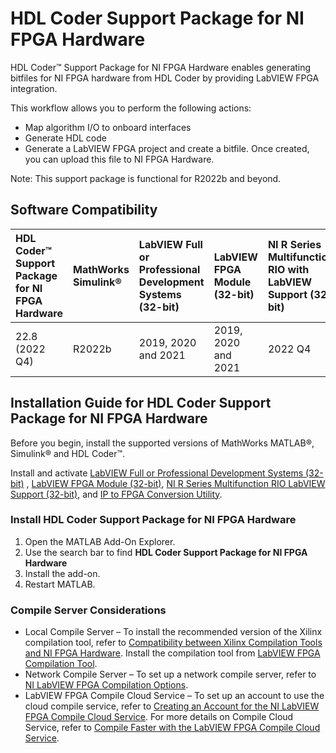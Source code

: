 # HDL Coder Support Package for NI FPGA Hardware

HDL Coder™ Support Package for NI FPGA Hardware enables generating bitfiles for NI FPGA hardware from HDL Coder by providing LabVIEW FPGA integration.

This workflow allows you to perform the following actions:

- Map algorithm I/O to onboard interfaces
- Generate HDL code
- Generate a LabVIEW FPGA project and create a bitfile. Once created, you can upload this file to NI FPGA Hardware.

Note: This support package is functional for R2022b and beyond.

## Software Compatibility

| HDL Coder™ Support Package for NI FPGA Hardware | MathWorks Simulink® | LabVIEW Full or Professional Development Systems (32-bit) | LabVIEW FPGA Module (32-bit) | NI R Series Multifunction RIO with LabVIEW Support (32-bit) | IP to FPGA Conversion Utility |
|:-|:-|:-|:-|:-|:-|
| 22.8 (2022 Q4) | R2022b | 2019, 2020 and 2021 | 2019, 2020 and 2021 | 2022 Q4 | 2022 Q4 |

## Installation Guide for HDL Coder Support Package for NI FPGA Hardware

Before you begin, install the supported versions of MathWorks MATLAB®, Simulink® and HDL Coder™.

Install and activate [LabVIEW Full or Professional Development Systems (32-bit)](https://www.ni.com/en-us/support/downloads/software-products/download.labview.html#443865) , [LabVIEW FPGA Module (32-bit)](https://www.ni.com/en-us/support/downloads/software-products/download.labview-fpga-module.html#411423), [NI R Series Multifunction RIO LabVIEW Support (32-bit)](https://www.ni.com/en-us/support/downloads/drivers/download.ni-r-series-multifunction-rio.html#442612), and [IP to FPGA Conversion Utility](https://www.ni.com/en-us/support/downloads/software-products/download.ip-to-fpga-conversion-utility.html#460214).


### Install HDL Coder Support Package for NI FPGA Hardware

1. Open the MATLAB Add-On Explorer.
1. Use the search bar to find **HDL Coder Support Package for NI FPGA Hardware**
1. Install the add-on.
1. Restart MATLAB.

### Compile Server Considerations

- Local Compile Server – To install the recommended version of the Xilinx compilation tool, refer to [Compatibility between Xilinx Compilation Tools and NI FPGA Hardware](https://www.ni.com/en-us/support/documentation/compatibility/19/compatibility-between-xilinx-compilation-tools-and-ni-fpga-hardware.html). Install the compilation tool from [LabVIEW FPGA Compilation Tool](https://www.ni.com/en-us/support/downloads/software-products/download.labview-fpga-compilation-tool.html#346211).
- Network Compile Server – To set up a network compile server, refer to [NI LabVIEW FPGA Compilation Options](https://www.ni.com/en-us/innovations/white-papers/10/ni-labview-fpga-compilation-options.html).
- LabVIEW FPGA Compile Cloud Service – To set up an account to use the cloud compile service, refer to [Creating an Account for the NI LabVIEW FPGA Compile Cloud Service](https://knowledge.ni.com/KnowledgeArticleDetails?id=kA03q000000YIRcCAO&amp;l=en-IN). For more details on Compile Cloud Service, refer to [Compile Faster with the LabVIEW FPGA Compile Cloud Service](https://www.ni.com/en-us/support/documentation/supplemental/14/compile-faster-with-the-labview-fpga-compile-cloud-service.html).